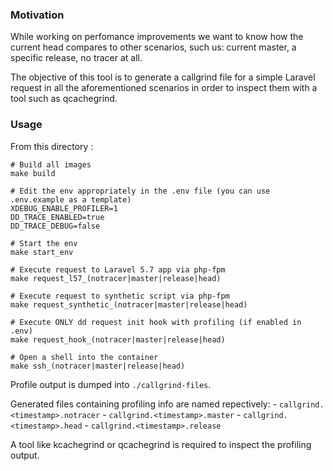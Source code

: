 ### Motivation

While working on perfomance improvements we want to know how the current head compares to other scenarios, such us: current master, a specific release, no tracer at all.

The objective of this tool is to generate a callgrind file for a simple Laravel request in all the aforementioned scenarios in order to inspect them with a tool such as qcachegrind.

### Usage

From this directory :

    # Build all images
    make build

    # Edit the env appropriately in the .env file (you can use .env.example as a template)
    XDEBUG_ENABLE_PROFILER=1
    DD_TRACE_ENABLED=true
    DD_TRACE_DEBUG=false

    # Start the env
    make start_env

    # Execute request to Laravel 5.7 app via php-fpm
    make request_l57_(notracer|master|release|head)

    # Execute request to synthetic script via php-fpm
    make request_synthetic_(notracer|master|release|head)

    # Execute ONLY dd request init hook with profiling (if enabled in .env)
    make request_hook_(notracer|master|release|head)

    # Open a shell into the container
    make ssh_(notracer|master|release|head)

Profile output is dumped into `./callgrind-files`.

Generated files containing profiling info are named repectively:
    - `callgrind.<timestamp>.notracer`
    - `callgrind.<timestamp>.master`
    - `callgrind.<timestamp>.head`
    - `callgrind.<timestamp>.release`

A tool like kcachegrind or qcachegrind is required to inspect the profiling output.
